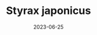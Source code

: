---
title: "Styrax japonicus"
type: species
date: 2023-06-25
hashtag: styrax-japonicus
tags:
  - species
  - plant
---
